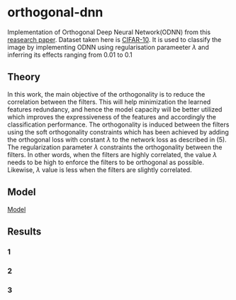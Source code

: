 # orthogonal-dnn
Implementation of Orthogonal Deep Neural Network(ODNN) from this [reasearch paper](). Dataset taken here is [CIFAR-10](). It is used to classify the image by implementing ODNN using regularisation parameeter $\lambda$ and inferring its effects ranging from $0.01$ to $0.1$

## Theory

In this work, the main objective of the orthogonality is to reduce the correlation between the filters. This will help minimization the learned features redundancy, and hence the model capacity will be better utilized which improves the expressiveness of the features and accordingly the classification performance. The orthogonality is induced between the filters using the soft orthogonality constraints which has been achieved by adding the orthogonal loss with constant $\lambda$ to the network loss as described in (5). The regularization parameter $\lambda$ constraints the orthogonality between the filters. In other words, when the filters are highly correlated, the value $\lambda$ needs to be high to enforce the filters to be orthogonal as possible. Likewise, $\lambda$ value is less when the filters are slightly correlated.

## Model

[Model](uploads/model.png)

## Results

### 1

### 2

### 3
